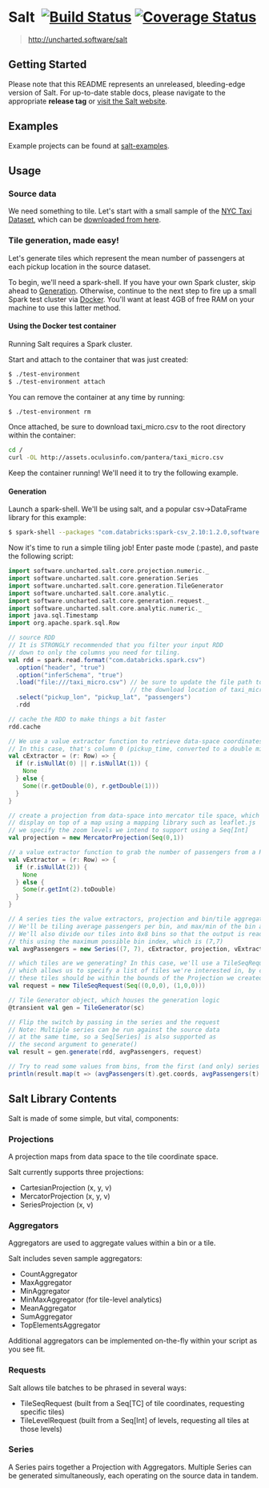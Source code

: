 # Salt &nbsp;[![Build Status](https://travis-ci.org/unchartedsoftware/salt-core.svg?branch=master)](https://travis-ci.org/unchartedsoftware/salt-core) [![Coverage Status](https://coveralls.io/repos/github/unchartedsoftware/salt-core/badge.svg?branch=master)](https://coveralls.io/github/unchartedsoftware/salt-core?branch=master)
> http://uncharted.software/salt

## Getting Started

Please note that this README represents an unreleased, bleeding-edge version of Salt. For up-to-date stable docs, please navigate to the appropriate **release tag** or [visit the Salt website](http://uncharted.software/salt).

## Examples

Example projects can be found at [salt-examples](https://github.com/unchartedsoftware/salt-examples).

## Usage

### Source data

We need something to tile. Let's start with a small sample of the [NYC Taxi Dataset](http://www.andresmh.com/nyctaxitrips/), which can be [downloaded from here](http://assets.oculusinfo.com/pantera/taxi_micro.csv).

### Tile generation, made easy!

Let's generate tiles which represent the mean number of passengers at each pickup location in the source dataset.

To begin, we'll need a spark-shell. If you have your own Spark cluster, skip ahead to [Generation](#example-generation). Otherwise, continue to the next step to fire up a small Spark test cluster via [Docker](https://www.docker.com/). You'll want at least 4GB of free RAM on your machine to use this latter method.

#### Using the Docker test container

Running Salt requires a Spark cluster.

Start and attach to the container that was just created:
```bash
$ ./test-environment
$ ./test-environment attach
```

You can remove the container at any time by running:
```bash
$ ./test-environment rm
```

Once attached, be sure to download taxi_micro.csv to the root directory within the container:

```bash
cd /
curl -OL http://assets.oculusinfo.com/pantera/taxi_micro.csv
```

Keep the container running! We'll need it to try the following example.

#### <a name="example-generation"></a>Generation

Launch a spark-shell. We'll be using salt, and a popular csv->DataFrame library for this example:

```bash
$ spark-shell --packages "com.databricks:spark-csv_2.10:1.2.0,software.uncharted.salt:salt-core:4.0.0"
```

Now it's time to run a simple tiling job! Enter paste mode (:paste), and paste the following script:

```scala
import software.uncharted.salt.core.projection.numeric._
import software.uncharted.salt.core.generation.Series
import software.uncharted.salt.core.generation.TileGenerator
import software.uncharted.salt.core.analytic._
import software.uncharted.salt.core.generation.request._
import software.uncharted.salt.core.analytic.numeric._
import java.sql.Timestamp
import org.apache.spark.sql.Row

// source RDD
// It is STRONGLY recommended that you filter your input RDD
// down to only the columns you need for tiling.
val rdd = spark.read.format("com.databricks.spark.csv")
  .option("header", "true")
  .option("inferSchema", "true")
  .load("file:///taxi_micro.csv") // be sure to update the file path to reflect
                                  // the download location of taxi_micro.csv
  .select("pickup_lon", "pickup_lat", "passengers")
  .rdd

// cache the RDD to make things a bit faster
rdd.cache

// We use a value extractor function to retrieve data-space coordinates from rows
// In this case, that's column 0 (pickup_time, converted to a double millisecond value) and column 1 (distance)
val cExtractor = (r: Row) => {
  if (r.isNullAt(0) || r.isNullAt(1)) {
    None
  } else {
    Some((r.getDouble(0), r.getDouble(1)))
  }
}

// create a projection from data-space into mercator tile space, which is suitable for
// display on top of a map using a mapping library such as leaflet.js
// we specify the zoom levels we intend to support using a Seq[Int]
val projection = new MercatorProjection(Seq(0,1))

// a value extractor function to grab the number of passengers from a Row
val vExtractor = (r: Row) => {
  if (r.isNullAt(2)) {
    None
  } else {
    Some(r.getInt(2).toDouble)
  }
}

// A series ties the value extractors, projection and bin/tile aggregators together.
// We'll be tiling average passengers per bin, and max/min of the bin averages per tile
// We'll also divide our tiles into 8x8 bins so that the output is readable. We specify
// this using the maximum possible bin index, which is (7,7)
val avgPassengers = new Series((7, 7), cExtractor, projection, vExtractor, MeanAggregator, Some(MinMaxAggregator))

// which tiles are we generating? In this case, we'll use a TileSeqRequest
// which allows us to specify a list of tiles we're interested in, by coordinate.
// these tiles should be within the bounds of the Projection we created earlier
val request = new TileSeqRequest(Seq((0,0,0), (1,0,0)))

// Tile Generator object, which houses the generation logic
@transient val gen = TileGenerator(sc)

// Flip the switch by passing in the series and the request
// Note: Multiple series can be run against the source data
// at the same time, so a Seq[Series] is also supported as
// the second argument to generate()
val result = gen.generate(rdd, avgPassengers, request)

// Try to read some values from bins, from the first (and only) series
println(result.map(t => (avgPassengers(t).get.coords, avgPassengers(t).get.bins)).collect.deep.mkString("\n"))
```

## Salt Library Contents

Salt is made of some simple, but vital, components:

### Projections

A projection maps from data space to the tile coordinate space.

Salt currently supports three projections:
 * CartesianProjection (x, y, v)
 * MercatorProjection (x, y, v)
 * SeriesProjection (x, v)

### Aggregators

Aggregators are used to aggregate values within a bin or a tile.

Salt includes seven sample aggregators:

 * CountAggregator
 * MaxAggregator
 * MinAggregator
 * MinMaxAggregator (for tile-level analytics)
 * MeanAggregator
 * SumAggregator
 * TopElementsAggregator

Additional aggregators can be implemented on-the-fly within your script as you see fit.

### Requests

Salt allows tile batches to be phrased in several ways:

 * TileSeqRequest (built from a Seq[TC] of tile coordinates, requesting specific tiles)
 * TileLevelRequest (built from a Seq[Int] of levels, requesting all tiles at those levels)

### Series

A Series pairs together a Projection with Aggregators. Multiple Series can be generated simultaneously, each operating on the source data in tandem.
